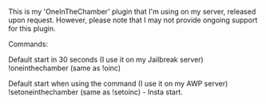 This is my 'OneInTheChamber' plugin that I'm using on my server, released upon request. However, please note that I may not provide ongoing support for this plugin.

Commands:

Default start in 30 seconds (I use it on my Jailbreak server)
!oneinthechamber (same as !oinc)

Default start when using the command (I use it on my AWP server)
!setoneinthechamber (same as !setoinc) - Insta start.
